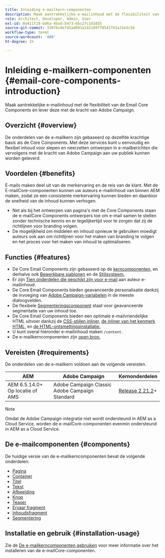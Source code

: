 ```yaml
---
title: Inleiding e-mailkern-componenten
description: Maak aantrekkelijke e-mailinhoud met de flexibiliteit van de Email Core Components en lever deze met de kracht van Adobe Campaign.
role: Architect, Developer, Admin, User
exl-id: 0a411f28-bd6a-4bad-b473-6bc27c1d1055
source-git-commit: 33976c0e745ad091a142109f70541f01a31edc5b
workflow-type: tm+mt
source-wordcount: '409'
ht-degree: 1%

---
```



# Inleiding e-mailkern-componenten {#email-core-components-introduction}

Maak aantrekkelijke e-mailinhoud met de flexibiliteit van de Email Core Components en lever deze met de kracht van Adobe Campaign.

## Overzicht {#overview}

De onderdelen van de e-mailkern zijn gebaseerd op dezelfde krachtige basis als de Core Components. Met deze services kunt u eenvoudig en flexibel inhoud voor slepen en neerzetten ontwerpen in e-mailberichten die vervolgens met de kracht van Adobe Campaign aan uw publiek kunnen worden geleverd.

## Voordelen {#benefits}

E-mails maken deel uit van de merkervaring en de reis van de klant. Met de E-mailCore-componenten kunnen uw auteurs e-mailinhoud van binnen AEM maken, zodat ze een consistente merkervaring kunnen bieden en daardoor de snelheid van de inhoud kunnen verhogen.

* Net als bij het ontwerpen van pagina&#39;s met de Core Components staan de e-mailCore Components ontwerpers toe om e-mail samen te stellen zonder technische kennis en er tegelijkertijd voor te zorgen dat zij de richtlijnen voor branding volgen.
* De mogelijkheid om middelen en inhoud opnieuw te gebruiken moedigt auteurs ook aan om richtlijnen voor het maken van branding te volgen en het proces voor het maken van inhoud te optimaliseren.

## Functies {#features}

* De Core Email Components zijn gebaseerd op de [kerncomponenten,](/help/introduction.md) en derhalve ook [Bewerkbare sjablonen](https://experienceleague.adobe.com/docs/experience-manager-cloud-service/sites/authoring/features/templates.html) en de [Stijlsysteem.](https://experienceleague.adobe.com/docs/experience-manager-cloud-service/content/sites/authoring/features/style-system.html)
* Er zijn [Tien onderdelen die geschikt zijn voor e-mail](#components) aan auteur e-mailinhoud.
* De Core Email Components bieden geavanceerde personalisatie dankzij de invoeging van [Adobe Campaign-variabelen](campaign-variables.md) in de meeste dialoogvelden.
* De flexibele [Segmenteringscomponent](/help/email/components/segmentation.md) staat voor geavanceerde segmentatie van uw inhoud toe.
* De Core Email Components bieden een optimale e-mailvriendelijke HTML uitvoer dankzij de [CSS-stijlen inliner,](https://github.com/adobe/aem-core-email-components/wiki/CSS-Styles-Inliner:-Technical-documentation) [de inliner van het kenmerk HTML,](https://github.com/adobe/aem-core-email-components/wiki/HTML-Inliner) en [de HTML-ontsmettingsinstallatie.](https://github.com/adobe/aem-core-email-components/wiki/HTML-Sanitizing)
* U kunt overal hieronder e-mailinhoud maken `/content`.
* De e-mailkerncomponenten zijn [open bron.](https://github.com/adobe/aem-core-email-components)

## Vereisten {#requirements}

De onderdelen van de e-mailkern voldoen aan de volgende vereisten.

| AEM | Adobe Campaign | Kernonderdelen |
|---|---|---|
| AEM 6.5.14.0+<br>Op locatie of AMS | Adobe Campaign Classic<br>Adobe Campaign Standard | [Release 2.21.2](/help/versions.md)+ |

>[!NOTE]
>
>Omdat de Adobe Campaign-integratie niet wordt ondersteund in AEM as a Cloud Service, worden de e-mailCore-componenten evenmin ondersteund in AEM as a Cloud Service.

## De e-mailcomponenten {#components}

De huidige versie van de e-mailkerncomponenten bevat de volgende onderdelen.

* [Pagina](components/page.md)
* [Container](components/container.md)
* [Titel](components/title.md)
* [Tekst](components/text.md)
* [Afbeelding](components/image.md)
* [Knop](components/button.md)
* [Teaser](components/teaser.md)
* [Ervaar fragment](components/experience-fragment.md)
* [Inhoudsfragment](components/content-fragment.md)
* [Segmentering](components/segmentation.md)

## Installatie en gebruik {#installation-usage}

Zie de [De e-mailkerncomponenten gebruiken](using.md) voor meer informatie over het installeren van de e-mailCore-componenten.
